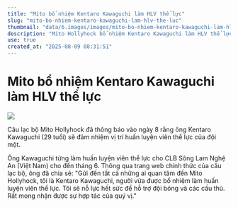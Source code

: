 ```yaml
---
title: "Mito bổ nhiệm Kentaro Kawaguchi làm HLV thể lực"
slug: "mito-bo-nhiem-kentaro-kawaguchi-lam-hlv-the-luc"
thumbnail: "data/6.images/images/mito-bo-nhiem-kentaro-kawaguchi-lam-hlv-the-luc.webp"
description: "Mito Hollyhock bổ nhiệm Kentaro Kawaguchi làm HLV thể lực. Ông từng làm việc tại CLB Sông Lam Nghệ An Việt Nam"
use: true
created_at: "2025-08-09 08:31:51"
---
```


# Mito bổ nhiệm Kentaro Kawaguchi làm HLV thể lực

![](/images/20250808-45961403-gekisaka-000-1-view.webp)

Câu lạc bộ Mito Hollyhock đã thông báo vào ngày 8 rằng ông Kentaro Kawaguchi (29 tuổi) sẽ đảm nhiệm vị trí huấn luyện viên thể lực của đội một.

Ông Kawaguchi từng làm huấn luyện viên thể lực cho CLB Sông Lam Nghệ An (Việt Nam) cho đến tháng 6. Thông qua trang web chính thức của câu lạc bộ, ông đã chia sẻ: "Gửi đến tất cả những ai quan tâm đến Mito Hollyhock, tôi là Kentaro Kawaguchi, người vừa được bổ nhiệm làm huấn luyện viên thể lực. Tôi sẽ nỗ lực hết sức để hỗ trợ đội bóng và các cầu thủ. Rất mong nhận được sự hợp tác của quý vị."
